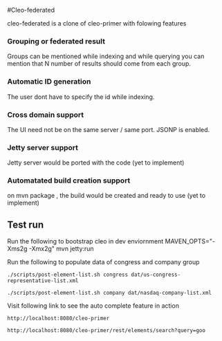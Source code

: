 #Cleo-federated

cleo-federated is a clone of cleo-primer with folowing features

### Grouping or federated result
Groups can be mentioned while indexing and while querying you can mention that N number of results should come from each group.
### Automatic ID generation
The user dont have to specify the id while indexing.
### Cross domain support
The UI need not be on the same server / same port. JSONP is enabled.
### Jetty server support
Jetty server would be ported with the code    (yet to implement)
### Automatated build creation support
on mvn package , the build would be created and ready to use (yet to implement)

## Test run
Run the following to bootstrap cleo in dev enviornment
MAVEN_OPTS="-Xms2g -Xmx2g" mvn jetty:run

Run the following to populate data of congress and company group

    ./scripts/post-element-list.sh congress dat/us-congress-representative-list.xml 
    
    ./scripts/post-element-list.sh company dat/nasdaq-company-list.xml

Visit following link to see the auto complete feature in action

    http://localhost:8080/cleo-primer

    http://localhost:8080/cleo-primer/rest/elements/search?query=goo
